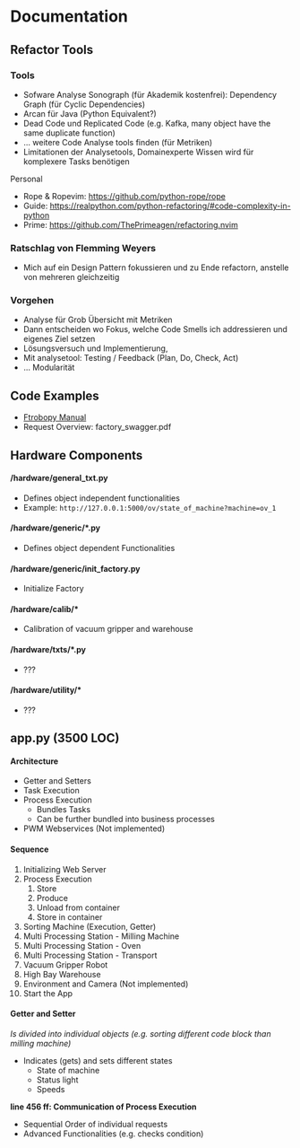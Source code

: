 # Documentation

## Refactor Tools

### Tools
- Sofware Analyse Sonograph (für Akademik kostenfrei): Dependency Graph (für Cyclic Dependencies)
- Arcan für Java (Python Equivalent?)
- Dead Code und Replicated Code (e.g. Kafka, many object have the same duplicate function)
- ... weitere Code Analyse tools finden (für Metriken)
- Limitationen der Analysetools, Domainexperte Wissen wird für komplexere Tasks benötigen

Personal
- Rope & Ropevim: https://github.com/python-rope/rope
- Guide: https://realpython.com/python-refactoring/#code-complexity-in-python
- Prime: https://github.com/ThePrimeagen/refactoring.nvim

### Ratschlag von Flemming Weyers

- Mich auf ein Design Pattern fokussieren und zu Ende refactorn, anstelle von mehreren gleichzeitig

### Vorgehen

- Analyse für Grob Übersicht mit Metriken
- Dann entscheiden wo Fokus, welche Code Smells ich addressieren und eigenes Ziel setzen
- Lösungsversuch und Implementierung, 
- Mit analysetool: Testing / Feedback (Plan, Do, Check, Act)
- ... Modularität

## Code Examples

- [Ftrobopy Manual](https://github.com/ftrobopy/ftrobopy/blob/master/manual.pdf)
- Request Overview: factory_swagger.pdf

## Hardware Components

#### /hardware/general_txt.py

- Defines object independent functionalities
- Example: ```http://127.0.0.1:5000/ov/state_of_machine?machine=ov_1```

#### /hardware/generic/*.py

- Defines object dependent Functionalities

#### /hardware/generic/init_factory.py

- Initialize Factory

#### /hardware/calib/*

- Calibration of vacuum gripper and warehouse

#### /hardware/txts/*.py

- ???

#### /hardware/utility/*

- ???

## app.py (3500 LOC)

#### Architecture

- Getter and Setters
- Task Execution
- Process Execution
  - Bundles Tasks
  - Can be further bundled into business processes
- PWM Webservices (Not implemented)

#### Sequence

1. Initializing Web Server
2. Process Execution
   1. Store
   2. Produce
   3. Unload from container
   4. Store in container
3. Sorting Machine (Execution, Getter)
4. Multi Processing Station - Milling Machine
5. Multi Processing Station - Oven
6. Multi Processing Station - Transport
7. Vacuum Gripper Robot
8. High Bay Warehouse
9. Environment and Camera (Not implemented)
10. Start the App

#### Getter and Setter

*Is divided into individual objects (e.g. sorting different code block than milling machine)*

- Indicates (gets) and sets different states
  - State of machine
  - Status light
  - Speeds

**line 456 ff: Communication of Process Execution**

- Sequential Order of individual requests
- Advanced Functionalities (e.g. checks condition)

